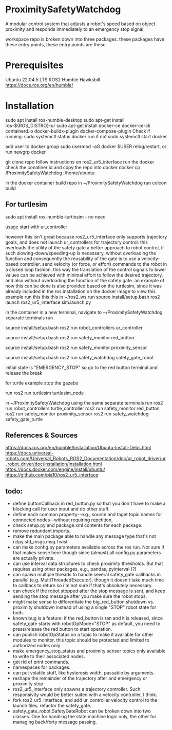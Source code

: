 # ProximitySafetyWatchdog
A modular control system that adjusts a robot's speed based on object proximity and responds immediately to an emergency stop signal.

workspace repo is broken down into three packages. 
these packages have these entry points, 
these entry points are these.


# Prerequisites
Ubuntu 22.04.5 LTS
ROS2 Humble Hawksbill https://docs.ros.org/en/humble/

# Installation
sudo apt install ros-humble-desktop
sudo apt-get install ros-${ROS_DISTRO}-ur
sudo apt-get install docker-ce docker-ce-cli containerd.io docker-buildx-plugin docker-compose-plugin
Check if running:
 sudo systemctl status docker
run if not
 sudo systemctl start docker

add user to docker group
 sudo usermod -aG docker $USER
relog/restart, or run
  newgrp docker

git clone repo
follow instructions on ros2_ur5_interface
run the docker
check the conatiner id
and copy the repo into docker
docker cp <SOURCE DIRECTORY>/ProximitySafetyWatchdog <CONTAINER  ID>:/home/ubuntu

in the docker container
build repo
in ~/ProximitySafetyWatchdog run
colcon build

## For turtlesim
sudo apt install ros-humble-turtlesim - no need

usage
start with ur_controller

however this isn't great because ros2_ur5_interface only supports trajectory goals, and does not launch ur_controllers for trajectory control.
this overloads the utility of the safety gate
a better approach to robot control, if such slowing-down/speeding-up is necessary, without overloading the function and consequently the reusability of the gate is to use a velocity-based controller.
send velocity (or force, or effort) commands to the robot in a closed loop fashion.
this way the translation of the control signals to lower values can be achieved with minimal effort to follow the desired trajectory, and also without overloading the function of the safety gate.
an example of how this can be done is also provided based on the turtlesim, since it was already included in the ros installation on the docker image
to view this example run 
this
this
this 
in ~/ros2_ws run
source install/setup.bash
ros2 launch ros2_ur5_interface sim.launch.py

in the container in a new terminal, navigate to ~/ProximitySafetyWatchdog separate terminals run

source install/setup.bash
ros2 run robot_controllers ur_controller

source install/setup.bash
ros2 run safety_monitor red_button

source install/setup.bash
ros2 run safety_monitor proximity_sensor

source install/setup.bash
ros2 run safety_watchdog safety_gate_robot

initial state is "EMERGENCY_STOP" so go to the red button terminal and release the break

for turtle example 
stop the gazebo

run ros2 run turtlesim turtlesim_node

in ~/ProximitySafetyWatchdog using the same separate terminals run
ros2 run robot_controllers turtle_controller
ros2 run safety_monitor red_button
ros2 run safety_monitor proximity_sensor
ros2 run safety_watchdog safety_gate_turtle


## References & Sources
https://docs.ros.org/en/humble/Installation/Ubuntu-Install-Debs.html
https://docs.universal-robots.com/Universal_Robots_ROS2_Documentation/doc/ur_robot_driver/ur_robot_driver/doc/installation/installation.html
https://docs.docker.com/engine/install/ubuntu/
https://github.com/pla10/ros2_ur5_interface


## todo:
- define buttonCallback in red_button.py so that you don't have to make a blocking call for user input and do other stuff.
- define each common property--e.g., source and taget topic names for connected nodes--without requiring repetition.
- check setup.py and package.xml contents for each package.
- remove redundant imports.
- make the main package able to handle any message type that's not rclpy.std_msgs.msg.Twist
- can make config.py parameters available across the ros run. Not sure if that makes sense here though since \(almost\) all config.py parameters are actually private.
- can use interval data structures to check proximity thresholds. But that requires using other packages, e.g., pandas, pyinterval (?)
- can spawn multiple threads to handle several safety_gate callbacks in parallel (e.g. MultiThreadedExecutor). though it doesn't take much time to callback to return so i'm not sure if that's absolutely necessary.
- can check if the robot stopped after the stop message is sent, and keep sending the stop message after you make sure the robot stops.
- might make sense to differentiate the big_red_button shutdown vs. proximity shutdown instead of using a single "STOP" robot state for both. 
- known bug is a feature: if the red_button is ran and it is released, since safety_gate starts with robotOpMode="STOP" as default, you need to press/release the red button to start operation. 
- can publish robotOpStatus on a topic to make it available for other modules to monitor. this topic should be protected and limited to authorized nodes only
- make emergency_stop_status and proximity sensor topics only available to write to their associated nodes.
- get rid of print commands.
- namespaces for packages.
- can put volatile stuff, like hysteresis width, passable by arguments.
- reshape the remainder of the trajectory after and emergency or proximity stop 
- ros2_ur5_interface only spawns a trajectory controller. Such responsivity would be better suited with a velocity controller, I think.
- fork ros2_ur5_interface, and add ur_controller velocity control to the launch files. refactor the safety_gate.
- safety_gate_robot.SafetyGateRobot can be broken down into two classes. One for handling the state machine logic only, the other for managing back/forty message passing.


